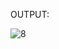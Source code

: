 OUTPUT:


![8](https://user-images.githubusercontent.com/117905345/204523745-bb45ed16-9ff3-4d50-bf6d-62ad07f2fd5a.jpg)
